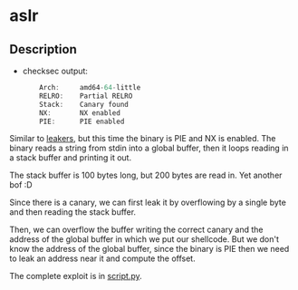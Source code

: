 # aslr

## Description

- checksec output:

    ```c
        Arch:     amd64-64-little
        RELRO:    Partial RELRO
        Stack:    Canary found
        NX:       NX enabled
        PIE:      PIE enabled
    ```

Similar to [leakers](../leakers/README.md), but this time the binary is PIE and NX is enabled.
The binary reads a string from stdin into a global buffer, then it loops reading in a stack buffer and printing it out.

The stack buffer is 100 bytes long, but 200 bytes are read in. Yet another bof :D

Since there is a canary, we can first leak it by overflowing by a single byte and then reading the stack buffer.

Then, we can overflow the buffer writing the correct canary and the address of the global buffer in which we put our shellcode. But we don't know the address of the global buffer, since the binary is PIE then we need to leak an address near it and compute the offset.

The complete exploit is in [script.py](script.py).
